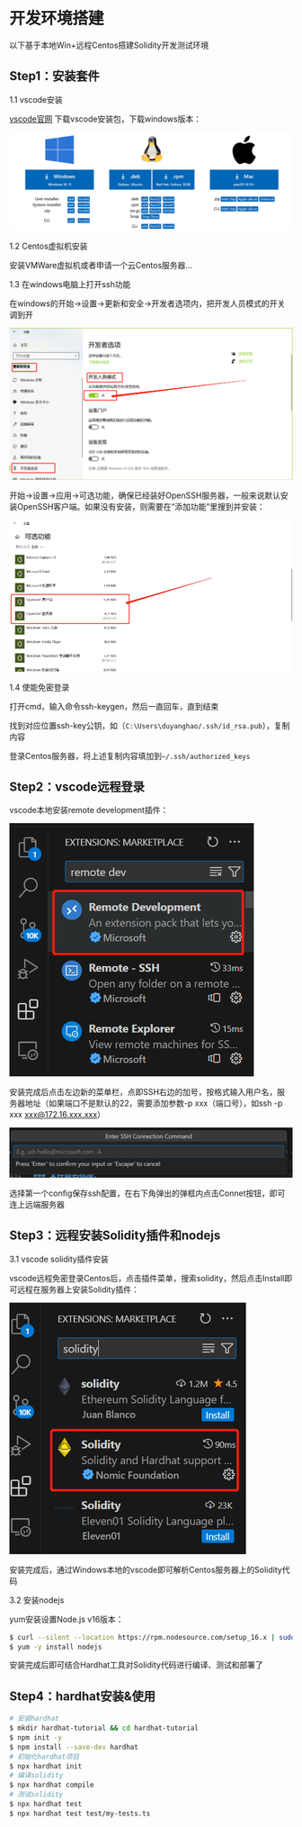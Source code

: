 开发环境搭建
===========

以下基于本地Win+远程Centos搭建Solidity开发测试环境

## Step1：安装套件

1.1 vscode安装

[vscode官网](https://code.visualstudio.com/download) 下载vscode安装包，下载windows版本：

![img](images/vscode-installation.png)

1.2 Centos虚拟机安装

安装VMWare虚拟机或者申请一个云Centos服务器...

1.3 在windows电脑上打开ssh功能

在windows的开始->设置->更新和安全->开发者选项内，把开发人员模式的开关调到开

![img](images/openssh1.png)

开始->设置->应用->可选功能，确保已经装好OpenSSH服务器，一般来说默认安装OpenSSH客户端。如果没有安装，则需要在“添加功能”里搜到并安装：

![img](images/openssh2.png)

1.4 使能免密登录

打开cmd，输入命令ssh-keygen，然后一直回车，直到结束

找到对应位置ssh-key公钥，如（`C:\Users\duyanghao/.ssh/id_rsa.pub`），复制内容

登录Centos服务器，将上述复制内容填加到`~/.ssh/authorized_keys`

## Step2：vscode远程登录

vscode本地安装remote development插件：

![img](images/remote-dev1.png)

安装完成后点击左边新的菜单栏，点即SSH右边的加号，按格式输入用户名，服务器地址（如果端口不是默认的22，需要添加参数-p xxx（端口号），如ssh -p xxx xxx@172.16.xxx.xxx）

![img](images/remote-dev2.png)

选择第一个config保存ssh配置，在右下角弹出的弹框内点击Connet按钮，即可连上远端服务器 

## Step3：远程安装Solidity插件和nodejs

3.1 vscode solidity插件安装 

vscode远程免密登录Centos后，点击插件菜单，搜索solidity，然后点击Install即可远程在服务器上安装Solidity插件：

![img](images/solidity-plugin.png)

安装完成后，通过Windows本地的vscode即可解析Centos服务器上的Solidity代码

3.2 安装nodejs

yum安装设置Node.js v16版本：

```sh
$ curl --silent --location https://rpm.nodesource.com/setup_16.x | sudo bash
$ yum -y install nodejs
```

安装完成后即可结合Hardhat工具对Solidity代码进行编译、测试和部署了

## Step4：hardhat安装&使用

```sh
# 安装hardhat
$ mkdir hardhat-tutorial && cd hardhat-tutorial
$ npm init -y
$ npm install --save-dev hardhat
# 初始化hardhat项目
$ npx hardhat init
# 编译solidity
$ npx hardhat compile
# 测试solidity
$ npx hardhat test
$ npx hardhat test test/my-tests.ts
```

















